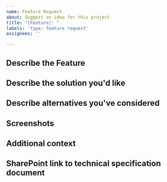 ```yaml
---
name: Feature Request
about: Suggest an idea for this project
title: "[Feature]: "
labels: 'type: feature request'
assignees: ''

---
```


## Describe the Feature

<!-- A clear and concise description of what the feature is -->

## Describe the solution you'd like

<!-- A clear and concise description of what you want to happen. -->

## Describe alternatives you've considered

<!-- A clear and concise description of any alternative solutions or features you've considered. -->

## Screenshots

<!-- If applicable, add screenshots to help explain your problem. you can drag and drop, png, jpg, gif, etc. in this box. -->

## Additional context

<!-- Links? References? Anything that will give us more context about the feature request here.! -->

## SharePoint link to technical specification document

<!-- Include SharePoint link for technical specification document! -->
